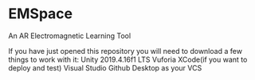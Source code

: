# EMSpace
An AR Electromagnetic Learning Tool

If you have just opened this repository you will need to download a few things to work with it:
Unity 2019.4.16f1 LTS
Vuforia
XCode(if you want to deploy and test)
Visual Studio
Github Desktop as your VCS

